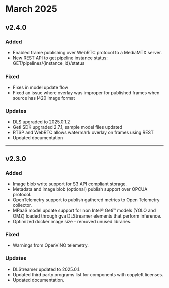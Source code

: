 # March 2025

## v2.4.0

### Added
- Enabled frame publishing over WebRTC protocol to a MediaMTX server.
- New REST API to get pipeline instance status: GET/pipelines/{instance_id}/status

### Fixed
- Fixes in model update flow
- Fixed an issue where overlay was improper for published frames when source has I420 image format 

### Updates
- DLS upgraded to 2025.0.1.2
- Geti SDK upgraded 2.7.1, sample model files updated
- RTSP and WebRTC allows watermark overlay on frames using REST
- Updated documentation

---

## v2.3.0

### Added

- Image blob write support for S3 API compliant storage.
- Metadata and image blob (optional) publish support over OPCUA protocol.
- OpenTelemetry support to publish gathered metrics to Open Telemetry collector.
- MRaaS model update support for non Intel® Geti™ models (YOLO and OMZ) loaded through gva DLStreamer elements that perform inference.
- Optimized docker image size - removed unused libraries.

### Fixed

- Warnings from OpenVINO telemetry.

### Updates

- DLStreamer updated to 2025.0.1.
- Updated third party programs list for components with copyleft licenses.
- Updated documentation.
